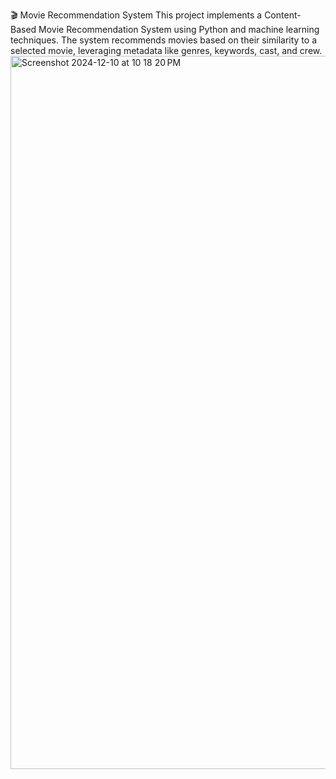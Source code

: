 🎬 Movie Recommendation System
This project implements a Content-Based Movie Recommendation System using Python and machine learning techniques.
The system recommends movies based on their similarity to a selected movie, leveraging metadata like genres, keywords, cast, and crew.
<img width="1141" alt="Screenshot 2024-12-10 at 10 18 20 PM" src="https://github.com/user-attachments/assets/a93042ac-1d5c-4aa3-88b9-c2ae2189334f">
